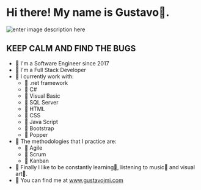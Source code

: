 # Hi there! My name is Gustavo👋.
![enter image description here](https://64.media.tumblr.com/d4744dcd59c961b3a3910785968d9898/308cfb16eca50a3b-8f/s1280x1920/00cba40c0d91ff13c98f77c3eecf416822c33886.png)
##	KEEP CALM AND FIND THE BUGS
-	🐛	I'm a Software Engineer since 2017
-	🐛	I'm a Full Stack Developer
-	🐛	I currently work with:
	-	🦋 .net framework 
	-	🦋 C# 
	-	🦋 Visual Basic 
	-	🦋 SQL Server 
	-	🦋 HTML 
	-	🦋 CSS 
	-	🦋 Java Script 
	-	🦋 Bootstrap 
	-	🦋 Popper 
-	🐛	The methodologies that I practice are:
	-	🦋 Agile 
	-	🦋 Scrum 
	-	🦋 Kanban
-	🐛	Finally I like to be constantly learning🎯, listening to music🎵 and visual art🎨. 
-	🐛	You can find me at www.gustavojmi.com
